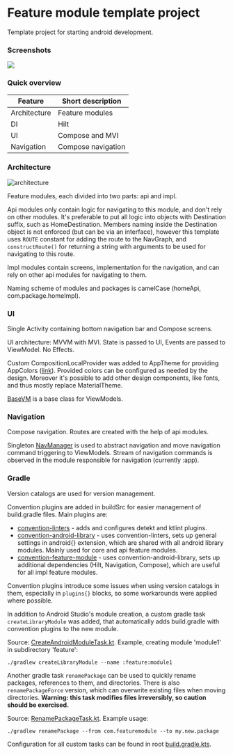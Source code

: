 # Feature module template project

Template project for starting android development.

### Screenshots

![](readme_res/app_recording_20240423.gif)


### Quick overview

| Feature      | Short description  |
|--------------|--------------------|
| Architecture | Feature modules    |
| DI           | Hilt               |
| UI           | Compose and MVI    |
| Navigation   | Compose navigation |

### Architecture

![architecture](readme_res/architecture_feature_api_impl.webp)

Feature modules, each divided into two parts: api and impl.

Api modules only contain logic for navigating to this module, and don't rely on other modules.
It's preferable to put all logic into objects with Destination suffix, such as HomeDestination.
Members naming inside the Destination object is not enforced (but can be via an interface),
however this template uses `ROUTE` constant for adding the route to the NavGraph, and
`constructRoute()` for returning a string with arguments to be used for navigating to this route.

Impl modules contain screens, implementation for the navigation, and can rely on other api modules
for navigating to them.

Naming scheme of modules and packages is camelCase (homeApi, com.package.homeImpl).

### UI

Single Activity containing bottom navigation bar and Compose screens.

UI architecture: MVVM with MVI. State is passed to UI, Events are passed to ViewModel. No Effects.

Custom CompositionLocalProvider was added to AppTheme for providing
AppColors ([link](core/src/main/java/com/featuremodule/core/ui/theme)). Provided colors can be
configured as needed by the design. Moreover it's possible to add other design components, like
fonts, and thus mostly replace MaterialTheme.

[BaseVM](core/src/main/java/com/featuremodule/core/ui/BaseVM.kt) is a base class for ViewModels.

### Navigation

Compose navigation. Routes are created with the help of api modules.

Singleton [NavManager](core/src/main/java/com/featuremodule/core/navigation/NavManager.kt) is used
to abstract navigation and move navigation command triggering to ViewModels.
Stream of navigation commands is observed in the module responsible for navigation (currently :app).

### Gradle

Version catalogs are used for version management.

Convention plugins are added in buildSrc for easier management of build.gradle files.
Main plugins are:

- [convention-linters](buildSrc/src/main/kotlin/convention-linters.gradle.kts)
  \- adds and configures detekt and ktlint plugins.
- [convention-android-library](buildSrc/src/main/kotlin/convention-android-library.gradle.kts)
  \- uses convention-linters, sets up general settings in android{} extension, which are shared
  with all android library modules. Mainly used for core and api feature modules.
- [convention-feature-module](buildSrc/src/main/kotlin/convention-feature-module.gradle.kts)
  \- uses convention-android-library, sets up additional dependencies
  (Hilt, Navigation, Compose), which are useful for all impl feature modules.

Convention plugins introduce some issues when using version catalogs in them, especially in
`plugins{}` blocks, so some workarounds were applied where possible.

In addition to Android Studio's module creation, a custom gradle task `createLibraryModule` was
added, that automatically adds build.gradle with convention plugins to the new module.

Source: [CreateAndroidModuleTask.kt](buildSrc/src/main/kotlin/CreateAndroidModuleTask.kt).
Example, creating module 'module1' in subdirectory 'feature':

```
./gradlew createLibraryModule --name :feature:module1
```

Another gradle task `renamePackage` can be used to quickly rename packages, references to them,
and directories. There is also `renamePackageForce` version, which can overwrite existing files
when moving directories. **Warning: this task modifies files irreversibly, so caution should be
exercised.**

Source: [RenamePackageTask.kt](buildSrc/src/main/kotlin/RenamePackageTask.kt). Example usage:

```
./gradlew renamePackage --from com.featuremodule --to my.new.package
```

Configuration for all custom tasks can be found in root [build.gradle.kts](build.gradle.kts).
